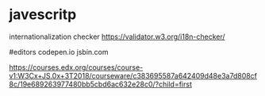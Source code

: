 # javescritp

internationalization checker
https://validator.w3.org/i18n-checker/

#editors
codepen.io
jsbin.com

https://courses.edx.org/courses/course-v1:W3Cx+JS.0x+3T2018/courseware/c383695587a642409d48e3a7d808cf8c/19e689263977480bb5cbd6ac632e28c0/?child=first
